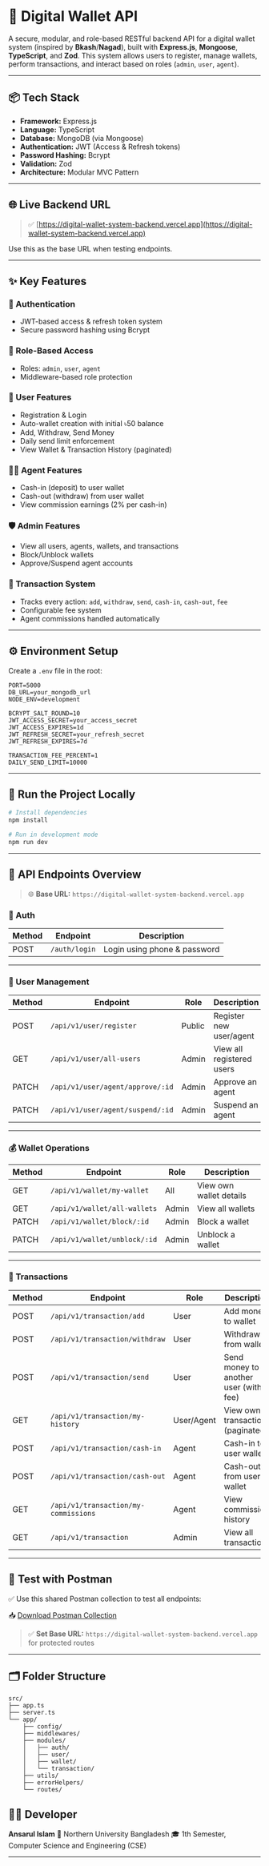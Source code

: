 # 💸 Digital Wallet API

A secure, modular, and role-based RESTful backend API for a digital wallet system (inspired by **Bkash**/**Nagad**), built with **Express.js**, **Mongoose**, **TypeScript**, and **Zod**. This system allows users to register, manage wallets, perform transactions, and interact based on roles (`admin`, `user`, `agent`).

---

## 📦 Tech Stack

- **Framework:** Express.js
- **Language:** TypeScript
- **Database:** MongoDB (via Mongoose)
- **Authentication:** JWT (Access & Refresh tokens)
- **Password Hashing:** Bcrypt
- **Validation:** Zod
- **Architecture:** Modular MVC Pattern

---

## 🌐 Live Backend URL

> ✅ [https://digital-wallet-system-backend.vercel.app](https://digital-wallet-system-backend.vercel.app)

Use this as the base URL when testing endpoints.

---

## ✨ Key Features

### 🔐 Authentication
- JWT-based access & refresh token system
- Secure password hashing using Bcrypt

### 👥 Role-Based Access
- Roles: `admin`, `user`, `agent`
- Middleware-based role protection

### 👤 User Features
- Registration & Login
- Auto-wallet creation with initial ৳50 balance
- Add, Withdraw, Send Money
- Daily send limit enforcement
- View Wallet & Transaction History (paginated)

### 🧑‍💼 Agent Features
- Cash-in (deposit) to user wallet
- Cash-out (withdraw) from user wallet
- View commission earnings (2% per cash-in)

### 🛡️ Admin Features
- View all users, agents, wallets, and transactions
- Block/Unblock wallets
- Approve/Suspend agent accounts

### 💸 Transaction System
- Tracks every action: `add`, `withdraw`, `send`, `cash-in`, `cash-out`, `fee`
- Configurable fee system
- Agent commissions handled automatically

---

## ⚙️ Environment Setup

Create a `.env` file in the root:

```env
PORT=5000
DB_URL=your_mongodb_url
NODE_ENV=development

BCRYPT_SALT_ROUND=10
JWT_ACCESS_SECRET=your_access_secret
JWT_ACCESS_EXPIRES=1d
JWT_REFRESH_SECRET=your_refresh_secret
JWT_REFRESH_EXPIRES=7d

TRANSACTION_FEE_PERCENT=1
DAILY_SEND_LIMIT=10000
````

---

## 🚀 Run the Project Locally

```bash
# Install dependencies
npm install

# Run in development mode
npm run dev
```

---

## 📮 API Endpoints Overview

> 🌐 **Base URL:** `https://digital-wallet-system-backend.vercel.app`

### 🔐 Auth

| Method | Endpoint      | Description                  |
| ------ | ------------- | ---------------------------- |
| POST   | `/auth/login` | Login using phone & password |

---

### 👤 User Management

| Method | Endpoint                         | Role   | Description               |
| ------ | -------------------------------- | ------ | ------------------------- |
| POST   | `/api/v1/user/register`          | Public | Register new user/agent   |
| GET    | `/api/v1/user/all-users`         | Admin  | View all registered users |
| PATCH  | `/api/v1/user/agent/approve/:id` | Admin  | Approve an agent          |
| PATCH  | `/api/v1/user/agent/suspend/:id` | Admin  | Suspend an agent          |

---

### 💰 Wallet Operations

| Method | Endpoint                     | Role  | Description             |
| ------ | ---------------------------- | ----- | ----------------------- |
| GET    | `/api/v1/wallet/my-wallet`   | All   | View own wallet details |
| GET    | `/api/v1/wallet/all-wallets` | Admin | View all wallets        |
| PATCH  | `/api/v1/wallet/block/:id`   | Admin | Block a wallet          |
| PATCH  | `/api/v1/wallet/unblock/:id` | Admin | Unblock a wallet        |

---

### 🔁 Transactions

| Method | Endpoint                             | Role       | Description                           |
| ------ | ------------------------------------ | ---------- | ------------------------------------- |
| POST   | `/api/v1/transaction/add`            | User       | Add money to wallet                   |
| POST   | `/api/v1/transaction/withdraw`       | User       | Withdraw from wallet                  |
| POST   | `/api/v1/transaction/send`           | User       | Send money to another user (with fee) |
| GET    | `/api/v1/transaction/my-history`     | User/Agent | View own transactions (paginated)     |
| POST   | `/api/v1/transaction/cash-in`        | Agent      | Cash-in to user wallet                |
| POST   | `/api/v1/transaction/cash-out`       | Agent      | Cash-out from user wallet             |
| GET    | `/api/v1/transaction/my-commissions` | Agent      | View commission history               |
| GET    | `/api/v1/transaction`                | Admin      | View all transactions                 |

---

## 🧪 Test with Postman

✅ Use this shared Postman collection to test all endpoints:

📥 [Download Postman Collection](https://drive.google.com/file/d/1vRJ4ArZCecQzOi-sFadmBdfjgjmguMXl/view?usp=sharing)

> ✅ **Set Base URL:** `https://digital-wallet-system-backend.vercel.app`
for protected routes

---

## 🗂 Folder Structure

```
src/
├── app.ts
├── server.ts
└── app/
    ├── config/
    ├── middlewares/
    ├── modules/
    │   ├── auth/
    │   ├── user/
    │   ├── wallet/
    │   └── transaction/
    ├── utils/
    ├── errorHelpers/
    └── routes/
```

## 👨‍💻 Developer

**Ansarul Islam**
📍 Northern University Bangladesh
🎓 1th Semester, Computer Science and Engineering (CSE)

---
